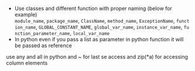 - Use classes and different function with proper naming (below for example)
`module_name`, `package_name`, `ClassName`, `method_name`, `ExceptionName`, `function_name`, `GLOBAL_CONSTANT_NAME`, `global_var_name`, `instance_var_name`, `function_parameter_name`, `local_var_name`
- In python even if you pass a list as parameter in python function it will be passed as reference

use any and all in python and ~ for last se access and zip(*a) for accessing column elements
